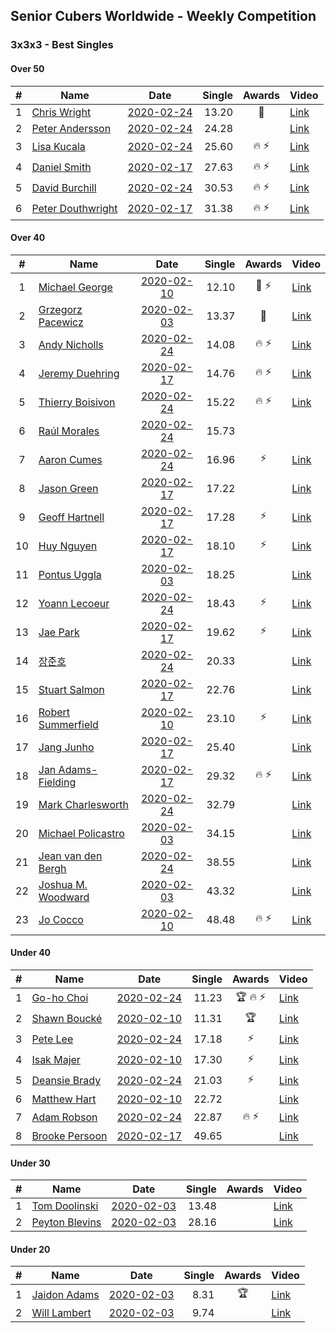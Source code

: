 ## Senior Cubers Worldwide - Weekly Competition
### 3x3x3 - Best Singles

#### Over 50

| # | Name | Date | Single | Awards | Video |
| :--: | -- | :--: | --: | :--: | -- |
| 1 | [Chris Wright](../persons/chris_wright.md) | [2020-02-24](2020-02-24.md) | 13.20 | 🥈 | [Link](https://www.facebook.com/events/2558750947697073/permalink/2563823887189779/) |
| 2 | [Peter Andersson](../persons/peter_andersson.md) | [2020-02-24](2020-02-24.md) | 24.28 |  | [Link](https://www.facebook.com/events/2558750947697073/permalink/2563790660526435/) |
| 3 | [Lisa Kucala](../persons/lisa_kucala.md) | [2020-02-24](2020-02-24.md) | 25.60 | 🔥 ⚡ | [Link](https://www.facebook.com/events/2558750947697073/permalink/2561750364063798/) |
| 4 | [Daniel Smith](../persons/daniel_smith.md) | [2020-02-17](2020-02-17.md) | 27.63 | 🔥 ⚡ | [Link](https://www.facebook.com/events/616423959107229/permalink/618093752273583/) |
| 5 | [David Burchill](../persons/david_burchill.md) | [2020-02-24](2020-02-24.md) | 30.53 | 🔥 ⚡ | [Link](https://www.facebook.com/events/2558750947697073/permalink/2563602730545228/) |
| 6 | [Peter Douthwright](../persons/peter_douthwright.md) | [2020-02-17](2020-02-17.md) | 31.38 | 🔥 ⚡ | [Link](https://www.facebook.com/groups/1604105099735401/permalink/2143098975836008/) |

#### Over 40

| # | Name | Date | Single | Awards | Video |
| :--: | -- | :--: | --: | :--: | -- |
| 1 | [Michael George](../persons/michael_george.md) | [2020-02-10](2020-02-10.md) | 12.10 | 🥇 ⚡ | [Link](https://www.facebook.com/michael.george.545/videos/10212925298047536/) |
| 2 | [Grzegorz Pacewicz](../persons/grzegorz_pacewicz.md) | [2020-02-03](2020-02-03.md) | 13.37 | 🥈 | [Link](https://www.facebook.com/grzegorz.pacewicz/videos/2843577535688602/) |
| 3 | [Andy Nicholls](../persons/andy_nicholls.md) | [2020-02-24](2020-02-24.md) | 14.08 | 🔥 ⚡ | [Link](https://www.facebook.com/events/2558750947697073/permalink/2559165057655662/) |
| 4 | [Jeremy Duehring](../persons/jeremy_duehring.md) | [2020-02-17](2020-02-17.md) | 14.76 | 🔥 ⚡ | [Link](https://www.facebook.com/events/616423959107229/permalink/618639688885656/) |
| 5 | [Thierry Boisivon](../persons/thierry_boisivon.md) | [2020-02-24](2020-02-24.md) | 15.22 | 🔥 ⚡ | [Link](https://www.facebook.com/events/2558750947697073/permalink/2561495007422667/) |
| 6 | [Raúl Morales](../persons/raul_morales.md) | [2020-02-24](2020-02-24.md) | 15.73 |  | |
| 7 | [Aaron Cumes](../persons/aaron_cumes.md) | [2020-02-24](2020-02-24.md) | 16.96 | ⚡ | [Link](https://www.facebook.com/events/2558750947697073/permalink/2562158194023015/) |
| 8 | [Jason Green](../persons/jason_green.md) | [2020-02-17](2020-02-17.md) | 17.22 |  | [Link](https://www.facebook.com/events/616423959107229/permalink/621424961940462/) |
| 9 | [Geoff Hartnell](../persons/geoff_hartnell.md) | [2020-02-17](2020-02-17.md) | 17.28 | ⚡ | [Link](https://www.facebook.com/events/616423959107229/permalink/620592918690333/) |
| 10 | [Huy Nguyen](../persons/huy_nguyen.md) | [2020-02-17](2020-02-17.md) | 18.10 | ⚡ | [Link](https://www.facebook.com/events/616423959107229/permalink/617548025661489/) |
| 11 | [Pontus Uggla](../persons/pontus_uggla.md) | [2020-02-03](2020-02-03.md) | 18.25 |  | [Link](https://www.facebook.com/pontusuggla/videos/10156642116836576/) |
| 12 | [Yoann Lecoeur](../persons/yoann_lecoeur.md) | [2020-02-24](2020-02-24.md) | 18.43 | ⚡ | [Link](https://www.facebook.com/events/2558750947697073/permalink/2562380344000800/) |
| 13 | [Jae Park](../persons/jae_park.md) | [2020-02-17](2020-02-17.md) | 19.62 | ⚡ | [Link](https://www.facebook.com/events/616423959107229/permalink/616661212416837/) |
| 14 | [장준호](../persons/장준호.md) | [2020-02-24](2020-02-24.md) | 20.33 |  | [Link](https://www.facebook.com/events/2558750947697073/permalink/2563702233868611/) |
| 15 | [Stuart Salmon](../persons/stuart_salmon.md) | [2020-02-17](2020-02-17.md) | 22.76 |  | [Link](https://www.facebook.com/events/616423959107229/permalink/621286958620929/) |
| 16 | [Robert Summerfield](../persons/robert_summerfield.md) | [2020-02-10](2020-02-10.md) | 23.10 | ⚡ | [Link](https://www.facebook.com/rob.summerfield.33/videos/10157696250581071/) |
| 17 | [Jang Junho](../persons/jang_junho.md) | [2020-02-17](2020-02-17.md) | 25.40 |  | [Link](https://www.facebook.com/events/616423959107229/permalink/618758058873819/) |
| 18 | [Jan Adams-Fielding](../persons/jan_adams-fielding.md) | [2020-02-17](2020-02-17.md) | 29.32 | 🔥 ⚡ | [Link](https://www.facebook.com/events/616423959107229/permalink/620581805358111/) |
| 19 | [Mark Charlesworth](../persons/mark_charlesworth.md) | [2020-02-24](2020-02-24.md) | 32.79 |  | [Link](https://www.facebook.com/events/2558750947697073/permalink/2562987523940082/) |
| 20 | [Michael Policastro](../persons/michael_policastro.md) | [2020-02-03](2020-02-03.md) | 34.15 |  | [Link](https://www.facebook.com/100008831955388/videos/2261201300850913/) |
| 21 | [Jean van den Bergh](../persons/jean_van_den_bergh.md) | [2020-02-24](2020-02-24.md) | 38.55 |  | [Link](https://www.facebook.com/events/2558750947697073/permalink/2564174693821365/) |
| 22 | [Joshua M. Woodward](../persons/joshua_m._woodward.md) | [2020-02-03](2020-02-03.md) | 43.32 |  | [Link](https://www.facebook.com/joshua.m.woodward.9/videos/10157583486955342/) |
| 23 | [Jo Cocco](../persons/jo_cocco.md) | [2020-02-10](2020-02-10.md) | 48.48 | 🔥 ⚡ | [Link](https://www.facebook.com/JoCocco/videos/10156810258257109/) |

#### Under 40

| # | Name | Date | Single | Awards | Video |
| :--: | -- | :--: | --: | :--: | -- |
| 1 | [Go-ho Choi](../persons/go-ho_choi.md) | [2020-02-24](2020-02-24.md) | 11.23 | 🏆 🔥 ⚡ | [Link](https://www.facebook.com/events/1618332754973681/permalink/1618631721610451/) |
| 2 | [Shawn Boucké](../persons/shawn_boucke.md) | [2020-02-10](2020-02-10.md) | 11.31 | 🏆 | [Link](https://www.facebook.com/ShawnBoucke/videos/3054435071234922/) |
| 3 | [Pete Lee](../persons/pete_lee.md) | [2020-02-24](2020-02-24.md) | 17.18 | ⚡ | [Link](https://www.facebook.com/events/2558750947697073/permalink/2562474693991365/) |
| 4 | [Isak Majer](../persons/isak_majer.md) | [2020-02-10](2020-02-10.md) | 17.30 | ⚡ | [Link](https://www.facebook.com/groups/1604105099735401/permalink/2137726009706638/) |
| 5 | [Deansie Brady](../persons/deansie_brady.md) | [2020-02-24](2020-02-24.md) | 21.03 | ⚡ | [Link](https://www.facebook.com/events/2558750947697073/permalink/2564590157113152/) |
| 6 | [Matthew Hart](../persons/matthew_hart.md) | [2020-02-10](2020-02-10.md) | 22.72 |  | [Link](https://www.facebook.com/bazosoft/videos/10221648844229649/) |
| 7 | [Adam Robson](../persons/adam_robson.md) | [2020-02-24](2020-02-24.md) | 22.87 | 🔥 ⚡ | [Link](https://www.facebook.com/events/2558750947697073/permalink/2562510477321120/) |
| 8 | [Brooke Persoon](../persons/brooke_persoon.md) | [2020-02-17](2020-02-17.md) | 49.65 |  | [Link](https://www.facebook.com/events/616423959107229/permalink/621392298610395/) |

#### Under 30

| # | Name | Date | Single | Awards | Video |
| :--: | -- | :--: | --: | :--: | -- |
| 1 | [Tom Doolinski](../persons/tom_doolinski.md) | [2020-02-03](2020-02-03.md) | 13.48 |  | [Link](https://www.facebook.com/tom.dooley.35175/videos/1479385075550710/) |
| 2 | [Peyton Blevins](../persons/peyton_blevins.md) | [2020-02-03](2020-02-03.md) | 28.16 |  | [Link](https://www.facebook.com/TheNewProcess/videos/3093917170665620/) |

#### Under 20

| # | Name | Date | Single | Awards | Video |
| :--: | -- | :--: | --: | :--: | -- |
| 1 | [Jaidon Adams](../persons/jaidon_adams.md) | [2020-02-03](2020-02-03.md) | 8.31 | 🏆 | [Link](https://www.facebook.com/jaidon.adams.1/videos/2562434104083122/) |
| 2 | [Will Lambert](../persons/will_lambert.md) | [2020-02-03](2020-02-03.md) | 9.74 |  | [Link](https://www.facebook.com/Willislwynlambert/videos/10221470476215884/) |


<!-- Global site tag (gtag.js) - Google Analytics -->
<script async src="https://www.googletagmanager.com/gtag/js?id=UA-86348435-3"></script>
<script>window.dataLayer = window.dataLayer || []; function gtag() {dataLayer.push(arguments);} gtag('js', new Date()); gtag('config', 'UA-86348435-3');</script>
